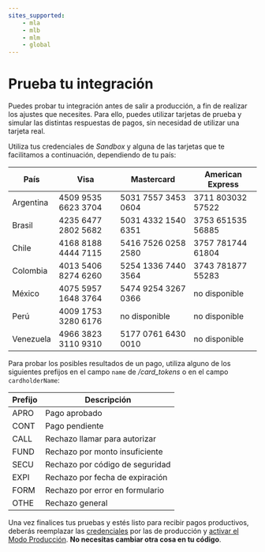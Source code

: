 ```yaml
---
sites_supported:
    - mla
    - mlb
    - mlm
    - global
---
```



# Prueba tu integración

Puedes probar tu integración antes de salir a producción, a fin de realizar los ajustes que necesites. Para ello, puedes utilizar tarjetas de prueba y simular las distintas respuestas de pagos, sin necesidad de utilizar una tarjeta real.

Utiliza tus credenciales de _Sandbox_ y alguna de las tarjetas que te facilitamos a continuación, dependiendo de tu país:

| País       | Visa                | Mastercard          | American Express  |
| ---------- | ------------------- | ------------------- | ----------------- |
| Argentina  | 4509 9535 6623 3704 | 5031 7557 3453 0604 | 3711 803032 57522 |
| Brasil     | 4235 6477 2802 5682 | 5031 4332 1540 6351 | 3753 651535 56885 |
| Chile      | 4168 8188 4444 7115 | 5416 7526 0258 2580 | 3757 781744 61804 |
| Colombia   | 4013 5406 8274 6260 | 5254 1336 7440 3564 | 3743 781877 55283 |
| México     | 4075 5957 1648 3764 | 5474 9254 3267 0366 | no disponible     |
| Perú       | 4009 1753 3280 6176 | no disponible       | no disponible     |
| Venezuela  | 4966 3823 3110 9310 | 5177 0761 6430 0010 | no disponible     |

Para probar los posibles resultados de un pago, utiliza alguno de los siguientes prefijos en el campo `name` de */card_tokens* o en el campo `cardholderName`:

| Prefijo | Descripción                     |
| ------- | ------------------------------- |
| APRO    | Pago aprobado                   |
| CONT    | Pago pendiente                  |
| CALL    | Rechazo llamar para autorizar   |
| FUND    | Rechazo por monto insuficiente  |
| SECU    | Rechazo por código de seguridad |
| EXPI    | Rechazo por fecha de expiración |
| FORM    | Rechazo por error en formulario |
| OTHE    | Rechazo general                 |

Una vez finalices tus pruebas y estés listo para recibir pagos productivos, deberás reemplazar las [credenciales](https://www.mercadopago.com/mla/account/credentials) por las de producción y [activar el Modo Producción](https://www.mercadopago.com/mla/account/credentials). **No necesitas cambiar otra cosa en tu código**.

